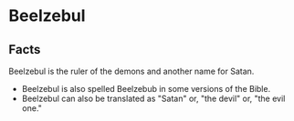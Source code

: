 # Beelzebul

## Facts

Beelzebul is the ruler of the demons and another name for Satan.

* Beelzebul is also spelled Beelzebub in some versions of the Bible.
* Beelzebul can also be translated as "Satan" or, "the devil" or, "the evil one."